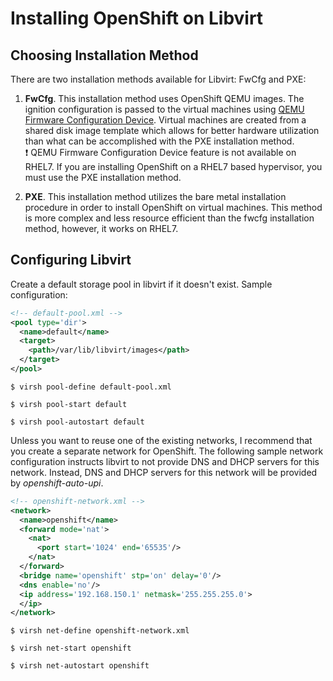 # Installing OpenShift on Libvirt

## Choosing Installation Method

There are two installation methods available for Libvirt: FwCfg and PXE:

1. **FwCfg**. This installation method uses OpenShift QEMU images. The ignition configuration is passed to the virtual machines using [QEMU Firmware Configuration Device](https://github.com/qemu/qemu/blob/master/docs/specs/fw_cfg.txt). Virtual machines are created from a shared disk image template which allows for better hardware utilization than what can be accomplished with the PXE installation method. <br/>
:exclamation: QEMU Firmware Configuration Device feature is not available on RHEL7. If you are installing OpenShift on a RHEL7 based hypervisor, you must use the PXE installation method.

2. **PXE**. This installation method utilizes the bare metal installation procedure in order to install OpenShift on virtual machines. This method is more complex and less resource efficient than the fwcfg installation method, however, it works on RHEL7.

## Configuring Libvirt

Create a default storage pool in libvirt if it doesn't exist. Sample configuration:
```xml
<!-- default-pool.xml -->
<pool type='dir'>
  <name>default</name>
  <target>
    <path>/var/lib/libvirt/images</path>
  </target>
</pool>
```

```
$ virsh pool-define default-pool.xml
```

```
$ virsh pool-start default
```

```
$ virsh pool-autostart default
```

Unless you want to reuse one of the existing networks, I recommend that you create a separate network for OpenShift. The following sample network configuration instructs libvirt to not provide DNS and DHCP servers for this network. Instead, DNS and DHCP servers for this network will be provided by *openshift-auto-upi*.

```xml
<!-- openshift-network.xml -->
<network>
  <name>openshift</name>
  <forward mode='nat'>
    <nat>
      <port start='1024' end='65535'/>
    </nat>
  </forward>
  <bridge name='openshift' stp='on' delay='0'/>
  <dns enable='no'/>
  <ip address='192.168.150.1' netmask='255.255.255.0'>
  </ip>
</network>
```

```
$ virsh net-define openshift-network.xml
```

```
$ virsh net-start openshift
```

```
$ virsh net-autostart openshift
```
